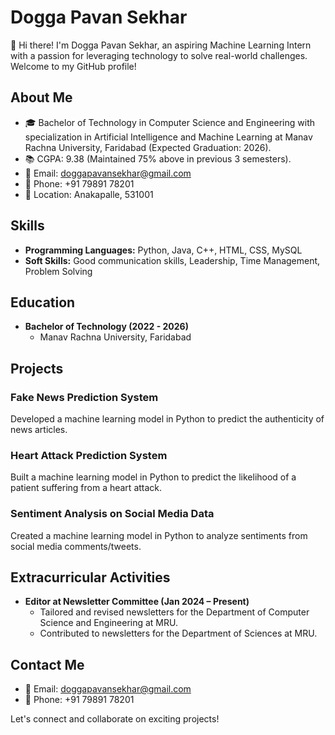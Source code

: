 # Dogga Pavan Sekhar

👋 Hi there! I'm Dogga Pavan Sekhar, an aspiring Machine Learning Intern with a passion for leveraging technology to solve real-world challenges. Welcome to my GitHub profile!

## About Me

- 🎓 Bachelor of Technology in Computer Science and Engineering with specialization in Artificial Intelligence and Machine Learning at Manav Rachna University, Faridabad (Expected Graduation: 2026).
- 📚 CGPA: 9.38 (Maintained 75% above in previous 3 semesters).
- 📧 Email: doggapavansekhar@gmail.com
- 📱 Phone: +91 79891 78201
- 📍 Location: Anakapalle, 531001

## Skills

- **Programming Languages:** Python, Java, C++, HTML, CSS, MySQL
- **Soft Skills:** Good communication skills, Leadership, Time Management, Problem Solving

## Education

- **Bachelor of Technology (2022 - 2026)**
  - Manav Rachna University, Faridabad

## Projects

### Fake News Prediction System
Developed a machine learning model in Python to predict the authenticity of news articles.

### Heart Attack Prediction System
Built a machine learning model in Python to predict the likelihood of a patient suffering from a heart attack.

### Sentiment Analysis on Social Media Data
Created a machine learning model in Python to analyze sentiments from social media comments/tweets.

## Extracurricular Activities

- **Editor at Newsletter Committee (Jan 2024 – Present)**
  - Tailored and revised newsletters for the Department of Computer Science and Engineering at MRU.
  - Contributed to newsletters for the Department of Sciences at MRU.

## Contact Me

- 📧 Email: doggapavansekhar@gmail.com
- 📱 Phone: +91 79891 78201

Let's connect and collaborate on exciting projects!

